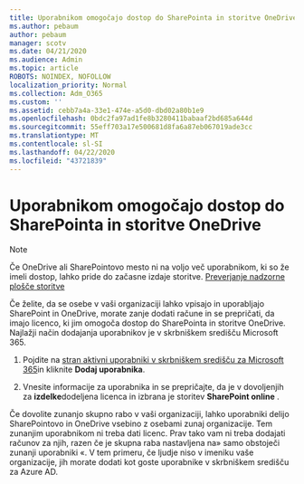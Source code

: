 ```yaml
---
title: Uporabnikom omogočajo dostop do SharePointa in storitve OneDrive
ms.author: pebaum
author: pebaum
manager: scotv
ms.date: 04/21/2020
ms.audience: Admin
ms.topic: article
ROBOTS: NOINDEX, NOFOLLOW
localization_priority: Normal
ms.collection: Adm_O365
ms.custom: ''
ms.assetid: cebb7a4a-33e1-474e-a5d0-dbd02a80b1e9
ms.openlocfilehash: 0bdc2fa97ad1fe8b3280411babaaf2bd685a644d
ms.sourcegitcommit: 55eff703a17e500681d8fa6a87eb067019ade3cc
ms.translationtype: MT
ms.contentlocale: sl-SI
ms.lasthandoff: 04/22/2020
ms.locfileid: "43721839"
---
```

# <a name="give-users-access-to-sharepoint-and-onedrive"></a>Uporabnikom omogočajo dostop do SharePointa in storitve OneDrive

> [!NOTE]
> Če OneDrive ali SharePointovo mesto ni na voljo več uporabnikom, ki so že imeli dostop, lahko pride do začasne izdaje storitve. [Preverjanje nadzorne plošče storitve](https://portal.office.com/adminportal/home#/servicehealth)
  
Če želite, da se osebe v vaši organizaciji lahko vpisajo in uporabljajo SharePoint in OneDrive, morate zanje dodati račune in se prepričati, da imajo licenco, ki jim omogoča dostop do SharePointa in storitve OneDrive. Najlažji način dodajanja uporabnikov je v skrbniškem središču Microsoft 365.
  
1. Pojdite na [stran aktivni uporabniki v skrbniškem središču za Microsoft 365](https://portal.office.com/adminportal/home#/users)in kliknite **Dodaj uporabnika**.
    
2. Vnesite informacije za uporabnika in se prepričajte, da je v dovoljenjih za **izdelke**dodeljena licenca in izbrana je storitev **SharePoint online** . 
    
Če dovolite zunanjo skupno rabo v vaši organizaciji, lahko uporabniki delijo SharePointovo in OneDrive vsebino z osebami zunaj organizacije. Tem zunanjim uporabnikom ni treba dati licenc. Prav tako vam ni treba dodajati računov za njih, razen če je skupna raba nastavljena na» samo obstoječi zunanji uporabniki «. V tem primeru, če ljudje niso v imeniku vaše organizacije, jih morate dodati kot goste uporabnike v skrbniškem središču za Azure AD.
  

